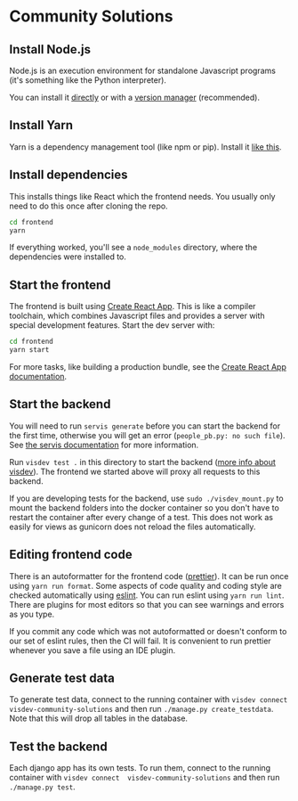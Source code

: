 # Community Solutions

## Install Node.js

Node.js is an execution environment for standalone Javascript programs (it's
something like the Python interpreter).

You can install it [directly](https://nodejs.org/en/download/) or with a
[version manager](https://github.com/tj/n) (recommended).

## Install Yarn

Yarn is a dependency management tool (like npm or pip). Install it
[like this](https://yarnpkg.com/en/docs/install#debian-stable).

## Install dependencies

This installs things like React which the frontend needs. You usually only need
to do this once after cloning the repo.

```bash
cd frontend
yarn
```

If everything worked, you'll see a `node_modules` directory, where the
dependencies were installed to.

## Start the frontend

The frontend is built using
[Create React App](https://github.com/facebook/create-react-app). This is like a
compiler toolchain, which combines Javascript files and provides a server with
special development features. Start the dev server with:

```bash
cd frontend
yarn start
```

For more tasks, like building a production bundle, see the
[Create React App documentation](https://github.com/facebook/create-react-app).

## Start the backend

You will need to run `servis generate` before you can start the backend for the
first time, otherwise you will get an error (`people_pb.py: no such file`). See
[the servis documentation](https://documentation.vis.ethz.ch/servis.html) for 
more information.

Run `visdev test .` in this directory to start the backend
([more info about visdev](https://documentation.vis.ethz.ch/visdev.html)). The
frontend we started above will proxy all requests to this backend.

If you are developing tests for the backend, use `sudo ./visdev_mount.py` to
mount the backend folders into the docker container so you don't have to restart
the container after every change of a test. This does not work as easily for
views as gunicorn does not reload the files automatically.

## Editing frontend code

There is an autoformatter for the frontend code
([prettier](https://prettier.io/)). It can be run once using `yarn run format`.
Some aspects of code quality and coding style are checked automatically using 
[eslint](https://eslint.org). You can run eslint using `yarn run lint`. There are plugins
for most editors so that you can see warnings and errors as you type.

If you commit any code which was not autoformatted or doesn't conform to our set of
eslint rules, then the CI will fail. It is convenient to run prettier whenever you
save a file using an IDE plugin.

## Generate test data
To generate test data, connect to the running container with
`visdev connect  visdev-community-solutions` and then run 
`./manage.py create_testdata`. Note that this will drop all tables in the
database.

## Test the backend
Each django app has its own tests. To run them, connect to the running container
with `visdev connect  visdev-community-solutions` and then run `./manage.py test`.
